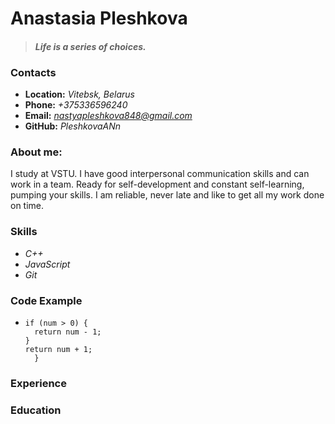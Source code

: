 # **Anastasia Pleshkova**
 > #### *Life is a series of choices.*
### **Contacts**
* **Location:** *Vitebsk, Belarus*
* **Phone:** *+375336596240*
* **Email:** *nastyapleshkova848@gmail.com*
* **GitHub:** *PleshkovaANn*
### **About me:**
 I study at VSTU. I have good interpersonal communication skills and can work in a team. Ready for self-development and constant self-learning, pumping your skills. I am reliable, never late and like to get all my work done on time.
### **Skills**
* *C++*
* *JavaScript*
* *Git*
### **Code Example**
* ```const func = (num) => {
  if (num > 0) {
    return num - 1;
  }
  return num + 1;
    }
    ```
### **Experience**
### **Education**
